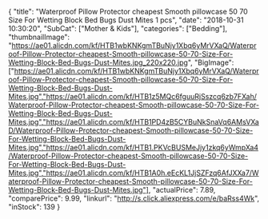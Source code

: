 {
	"title": "Waterproof Pillow Protector cheapest Smooth pillowcase 50 70 Size For Wetting Block Bed Bugs Dust Mites 1 pcs",
	"date": "2018-10-31 10:30:20",
	"SubCat": ["Mother & Kids"],
	"categories": ["Bedding"],
	"thumbnailImage": "https://ae01.alicdn.com/kf/HTB1wbKNKgmTBuNjy1Xbq6yMrVXaQ/Waterproof-Pillow-Protector-cheapest-Smooth-pillowcase-50-70-Size-For-Wetting-Block-Bed-Bugs-Dust-Mites.jpg_220x220.jpg",
	"BigImage": ["https://ae01.alicdn.com/kf/HTB1wbKNKgmTBuNjy1Xbq6yMrVXaQ/Waterproof-Pillow-Protector-cheapest-Smooth-pillowcase-50-70-Size-For-Wetting-Block-Bed-Bugs-Dust-Mites.jpg","https://ae01.alicdn.com/kf/HTB1z5MQc6fguuRjSszcq6zb7FXah/Waterproof-Pillow-Protector-cheapest-Smooth-pillowcase-50-70-Size-For-Wetting-Block-Bed-Bugs-Dust-Mites.jpg","https://ae01.alicdn.com/kf/HTB1PD4zB5CYBuNkSnaVq6AMsVXaD/Waterproof-Pillow-Protector-cheapest-Smooth-pillowcase-50-70-Size-For-Wetting-Block-Bed-Bugs-Dust-Mites.jpg","https://ae01.alicdn.com/kf/HTB1.PKVcBUSMeJjy1zkq6yWmpXa4/Waterproof-Pillow-Protector-cheapest-Smooth-pillowcase-50-70-Size-For-Wetting-Block-Bed-Bugs-Dust-Mites.jpg","https://ae01.alicdn.com/kf/HTB1A0h.eEcKL1JjSZFzq6AfJXXa7/Waterproof-Pillow-Protector-cheapest-Smooth-pillowcase-50-70-Size-For-Wetting-Block-Bed-Bugs-Dust-Mites.jpg"],
	"actualPrice": 7.89,
	"comparePrice": 9.99,
	"linkurl": "http://s.click.aliexpress.com/e/baRss4Wk",
	"inStock": 139
}
